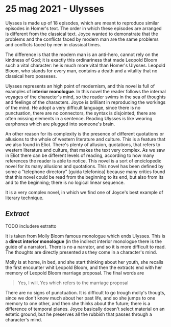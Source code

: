 # 25 mag 2021 - Ulysses

Ulysses is made up of 18 episodes, which are meant to reproduce similar episodes in Homer's text. The order in which these episodes are arranged is different from the classical text. Joyce wanted to demonstrate that the problems and the conflicts faced by modern man are the same problems and conflicts faced by men in classical times. 

The difference is that the modern man is an anti-hero, cannot rely on the kindness of God; 
it is exactly this ordinariness that made Leopold Bloom such a vital character: he is much more vital than Homer's Ulysses. Leopold Bloom, who stands for every man, contains a death and a vitality that no classical hero posseses.

Ulysses represents an high point of modernism, and this novel is full of examples of **interior monologue**. In this novel the reader follows the internal voyages of the character's mind, so the reader swims in the sea of thoughts and feelings of the characters. Joyce is brilliant in reproducing the workings of the mind. He adopt a very difficult language, since there is no punctuation, there are no connectors, the syntax is disjointed; there are often missing elements in a sentence. Reading Ulysses is like wearing earphones which are plugged into someone's brain.

An other reason for its complexity is the presence of different quotations or allusions to the whole of western literature and culture. This is a feature that we also found in Eliot. There's plenty of allusion, quotations, that refers to western literature and culture, that makes the text very complex. As we saw in Eliot there can be different levels of reading, according to how many references the reader is able to notice.
This novel is a sort of enciclopedic novel for its many allusions and quotations. This novel has been defined by some a "telephone directory" [guida telefonica] because many critics found that this novel could be read from the beginning to its end, but also from its and to the beginning; there is no logical linear sequence. 

It is a very complex novel, in which we find one of Joyce's best example of literary technique.

## *Extract*
TODO includere estratto

It is taken from Molly Bloom famous monologue which ends Ulysses. This is a **direct interior monologue** (in the indirect interior monologue there is the guide of a narrator). There is no a narrator, and so it is more difficult to read. The thoughts are directly presented as they come in a character's mind.

Molly is at home, in bed, and she start thinking about her youth, she recalls the first encounter whit Leopold Bloom, and then the extracts end with her memory of Leopold Bloom marriage proposal.
The final words are
> Yes, I will, Yes
which refers to the marriage proposal

There are no signs of punctuation. It is difficult to go trough molly's thougts, since we don't know much about her past life, and so she jumps to one memory to one other, and then she thinks about the future; there is a difference of temporal planes.
Joyce basically doesn't select material on an estetic ground, but he preserves all the rubbish that passes through a character's mind.